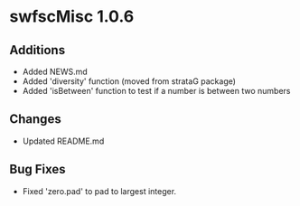 # swfscMisc 1.0.6

## Additions

* Added NEWS.md
* Added 'diversity' function (moved from strataG package)
* Added 'isBetween' function to test if a number is between two numbers

## Changes

* Updated README.md

## Bug Fixes

* Fixed 'zero.pad' to pad to largest integer.


